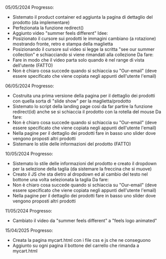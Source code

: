 05/05/2024
Progresso:
 - Sistemato il product container ed aggiunta la pagina di dettaglio del prodotto (da implementare)
 - Perfezionata la funzione redirect()
 - Aggiunto video "summer feels different"
Idee:
 - Posizionato il cursore sui prodotti le immagini cambiano (a rotazione) mostrando fronte, retro e stampa della maglietta
 - Posizionando il cursore sul video si legge la scritta "see our summer collection" e schiacciando si viene rimandati alla collezione
Da fare:
 - Fare in modo che il video parta solo quando è nel range di vista dell'utente (FATTO)
 - Non è chiaro cosa succede quando si schiaccia su "Our-email" (deve essere specificato che viene copiata negli appunti dell'utente l'email)

06/05/2024
Progresso:
 - Costruita una prima versione della pagina per il dettaglio dei prodotti con quella sorta di "slide show" per la maglietta/prodotto
 - Sistemato lo script della landing page così da far partire la funzione redirect(id) anche se si schiaccia il prodotto con la rotella del mouse
Da fare:
 - Non è chiaro cosa succede quando si schiaccia su "Our-email" (deve essere specificato che viene copiata negli appunti dell'utente l'email)
 - Nella pagine per il dettaglio dei prodotti fare in basso uno slider dove vengono proposti altri prodotti
 - Sistemare lo stile delle informazioni del prodotto (FATTO)

10/05/2024
Progresso:
 - Sistemato lo stile delle informazioni del prodotto e creato il dropdown per la selezione della taglia (da sistemare la freccina che si muove)
 - Creato il JS che sta dietro al dropdown ed al cambio del testo nel bottone una volta selezionata la taglia
Da fare:
 - Non è chiaro cosa succede quando si schiaccia su "Our-email" (deve essere specificato che viene copiata negli appunti dell'utente l'email)
 - Nella pagine per il dettaglio dei prodotti fare in basso uno slider dove vengono proposti altri prodotti

11/05/2024
Progresso:
 - Cambiato il video da "summer feels different" a "feels logo animated"

15/04/2025
Progresso:
- Creata la pagina mycart.html con i file css e js che ne conseguono
- Aggiunto su ogni pagina il bottone del carrello che rimanda a mycart.html